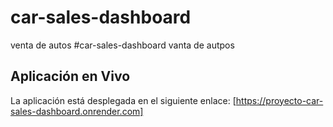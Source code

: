 # car-sales-dashboard

venta de autos
#car-sales-dashboard
vanta de autpos

## Aplicación en Vivo

La aplicación está desplegada en el siguiente enlace: [https://proyecto-car-sales-dashboard.onrender.com]
